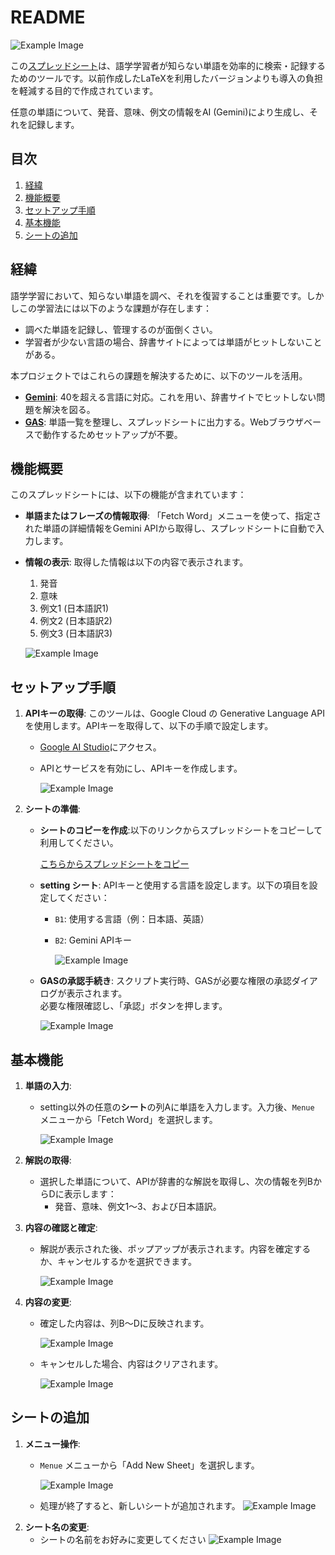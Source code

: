# README

![Example Image](asset/gemini_trim.gif)

この[スプレッドシート](https://docs.google.com/spreadsheets/d/1H6GYr7bxicvGNF5OTyrranghVtKn2Xm2lNbuyF9b5VQ/copy)は、語学学習者が知らない単語を効率的に検索・記録するためのツールです。以前作成したLaTeXを利用したバージョンよりも導入の負担を軽減する目的で作成されています。

任意の単語について、発音、意味、例文の情報をAI (Gemini)により生成し、それを記録します。



## 目次

1. [経緯](#経緯)
2. [機能概要](#機能概要)
3. [セットアップ手順](#セットアップ手順)
4. [基本機能](#基本機能)
5. [シートの追加](#シートの追加)



## 経緯

語学学習において、知らない単語を調べ、それを復習することは重要です。しかしこの学習法には以下のような課題が存在します：

- 調べた単語を記録し、管理するのが面倒くさい。
- 学習者が少ない言語の場合、辞書サイトによっては単語がヒットしないことがある。

本プロジェクトではこれらの課題を解決するために、以下のツールを活用。

- **[Gemini](https://ai.google.dev/)**: 40を超える言語に対応。これを用い、辞書サイトでヒットしない問題を解決を図る。
- **[GAS](https://developers.google.com/apps-script?hl=ja)**: 単語一覧を整理し、スプレッドシートに出力する。Webブラウザベースで動作するためセットアップが不要。

## 機能概要

このスプレッドシートには、以下の機能が含まれています：

- **単語またはフレーズの情報取得**: 「Fetch Word」メニューを使って、指定された単語の詳細情報をGemini APIから取得し、スプレッドシートに自動で入力します。
- **情報の表示**: 取得した情報は以下の内容で表示されます。
  1. 発音
  2. 意味
  3. 例文1 (日本語訳1)
  4. 例文2 (日本語訳2)
  5. 例文3 (日本語訳3)

    ![Example Image](asset/5.png)

## セットアップ手順

1. **APIキーの取得**:
   このツールは、Google Cloud の Generative Language API を使用します。APIキーを取得して、以下の手順で設定します。

   - [Google AI Studio](https://aistudio.google.com/apikey?hl=ja)にアクセス。
   - APIとサービスを有効にし、APIキーを作成します。

        ![Example Image](asset/3.png)

2. **シートの準備**:
    - **シートのコピーを作成**:以下のリンクからスプレッドシートをコピーして利用してください。

        [こちらからスプレッドシートをコピー](https://docs.google.com/spreadsheets/d/1H6GYr7bxicvGNF5OTyrranghVtKn2Xm2lNbuyF9b5VQ/copy)


    - **setting シート**: APIキーと使用する言語を設定します。以下の項目を設定してください：
        - `B1`: 使用する言語（例：日本語、英語）
        - `B2`: Gemini APIキー

             ![Example Image](asset/4.png)

    - **GASの承認手続き**:
    スクリプト実行時、GASが必要な権限の承認ダイアログが表示されます。  
    必要な権限確認し、「承認」ボタンを押します。

        ![Example Image](asset/2.png)

## 基本機能

1. **単語の入力**:
   - setting以外の任意の**シート**の列Aに単語を入力します。入力後、`Menue` メニューから「Fetch Word」を選択します。

       ![Example Image](asset/6.png)

   
2. **解説の取得**:
   - 選択した単語について、APIが辞書的な解説を取得し、次の情報を列BからDに表示します：
     - 発音、意味、例文1〜3、および日本語訳。
   
3. **内容の確認と確定**:
   - 解説が表示された後、ポップアップが表示されます。内容を確定するか、キャンセルするかを選択できます。

       ![Example Image](asset/7.png)

4. **内容の変更**:
   - 確定した内容は、列B〜Dに反映されます。

       ![Example Image](asset/5.png)

   - キャンセルした場合、内容はクリアされます。

       ![Example Image](asset/8.png)

## シートの追加

1. **メニュー操作**:
   - `Menue` メニューから「Add New Sheet」を選択します。

       ![Example Image](asset/10.png)
   - 処理が終了すると、新しいシートが追加されます。
       ![Example Image](asset/11.png)
2. **シート名の変更**:
   - シートの名前をお好みに変更してください
       ![Example Image](asset/12.png)